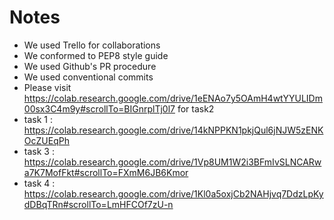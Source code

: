 # Notes

- We used Trello for collaborations
- We conformed to PEP8 style guide
- We used Github's PR procedure
- We used conventional commits
- Please visit https://colab.research.google.com/drive/1eENAo7y5OAmH4wtYYULIDm00sx3C4m9y#scrollTo=BIGnrplTj0l7 for task2
- task 1 : https://colab.research.google.com/drive/14kNPPKN1pkjQul6jNJW5zENKOcZUEqPh
- task 3 : https://colab.research.google.com/drive/1Vp8UM1W2i3BFmIvSLNCARwa7K7MofFkt#scrollTo=FXmM6JB6Kmor
- task 4 : https://colab.research.google.com/drive/1Kl0a5oxjCb2NAHjvq7DdzLpKydDBqTRn#scrollTo=LmHFCOf7zU-n

